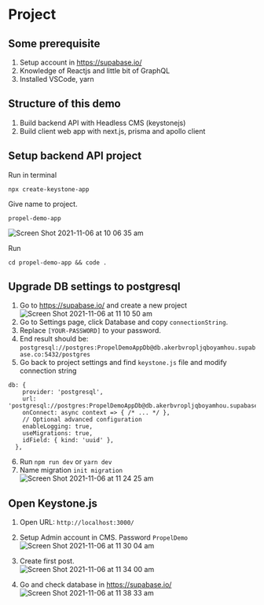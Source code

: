 # Project

## Some prerequisite
1. Setup account in https://supabase.io/
2. Knowledge of Reactjs and little bit of GraphQL
3. Installed VSCode, yarn

## Structure of this demo
1. Build backend API with Headless CMS (keystonejs)
2. Build client web app with next.js, prisma and apollo client

## Setup backend API project

Run in terminal
```
npx create-keystone-app
```

Give name to project.
```
propel-demo-app
```
![Screen Shot 2021-11-06 at 10 06 35 am](https://user-images.githubusercontent.com/1040210/140590810-9324c0a7-3bca-4ac0-b601-38360f0f6ee4.png)

Run
```
cd propel-demo-app && code .
```

## Upgrade DB settings to postgresql
1. Go to https://supabase.io/ and create a new project
![Screen Shot 2021-11-06 at 11 10 50 am](https://user-images.githubusercontent.com/1040210/140590993-b9096d2a-a847-482b-b3f6-e6eccba67a42.png)
2. Go to Settings page, click Database and copy `connectionString`. 
3. Replace `[YOUR-PASSWORD]` to your password. 
4. End result should be: `postgresql://postgres:PropelDemoAppDb@db.akerbvropljqboyamhou.supabase.co:5432/postgres`
5. Go back to project settings and find `keystone.js` file and modify connection string

```
db: {
    provider: 'postgresql',
    url: 'postgresql://postgres:PropelDemoAppDb@db.akerbvropljqboyamhou.supabase.co:5432/postgres',
    onConnect: async context => { /* ... */ },
    // Optional advanced configuration
    enableLogging: true,
    useMigrations: true,
    idField: { kind: 'uuid' },
  },
```
6. Run `npm run dev` or `yarn dev`
7. Name migration `init migration`
    ![Screen Shot 2021-11-06 at 11 24 25 am](https://user-images.githubusercontent.com/1040210/140591398-18ddc930-9321-4ee5-a77f-471c6e356c6a.png)

## Open Keystone.js
1. Open URL: `http://localhost:3000/` 
2. Setup Admin account in CMS. Password `PropelDemo`
![Screen Shot 2021-11-06 at 11 30 04 am](https://user-images.githubusercontent.com/1040210/140591573-1a2c5f43-5390-43c5-ab2f-1421d6165f18.png)

3. Create first post.     
![Screen Shot 2021-11-06 at 11 34 00 am](https://user-images.githubusercontent.com/1040210/140591712-0b166ff8-a48b-4f7b-9ff8-02f366fe1256.png)

4. Go and check database in https://supabase.io/
![Screen Shot 2021-11-06 at 11 38 33 am](https://user-images.githubusercontent.com/1040210/140591866-85336ed5-814e-49e8-8e14-034c31ee2de6.png)
